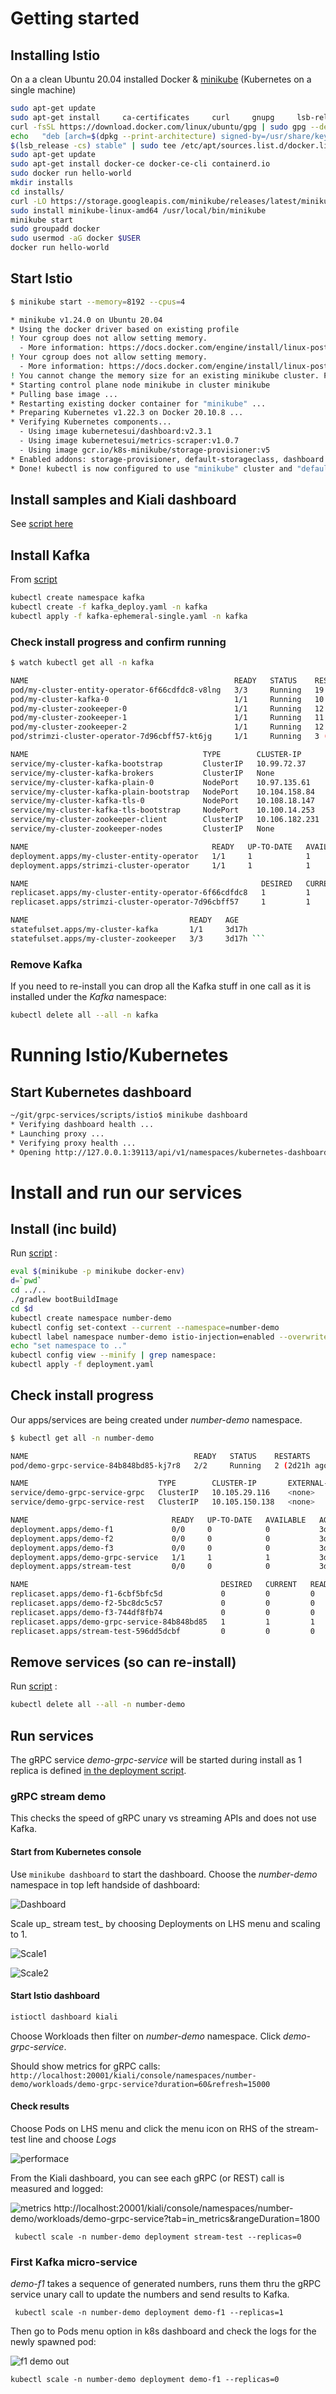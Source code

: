 # Getting started

## Installing Istio

On a a clean Ubuntu 20.04 installed Docker & [minikube](https://minikube.sigs.k8s.io/docs/) (Kubernetes on a single machine)

``` bash
sudo apt-get update
sudo apt-get install     ca-certificates     curl     gnupg     lsb-release
curl -fsSL https://download.docker.com/linux/ubuntu/gpg | sudo gpg --dearmor -o /usr/share/keyrings/docker-archive-keyring.gpg
echo   "deb [arch=$(dpkg --print-architecture) signed-by=/usr/share/keyrings/docker-archive-keyring.gpg] https://download.docker.com/linux/ubuntu \
$(lsb_release -cs) stable" | sudo tee /etc/apt/sources.list.d/docker.list > /dev/null
sudo apt-get update
sudo apt-get install docker-ce docker-ce-cli containerd.io
sudo docker run hello-world
mkdir installs
cd installs/
curl -LO https://storage.googleapis.com/minikube/releases/latest/minikube-linux-amd64
sudo install minikube-linux-amd64 /usr/local/bin/minikube
minikube start
sudo groupadd docker
sudo usermod -aG docker $USER
docker run hello-world
```
## Start Istio

``` bash
$ minikube start --memory=8192 --cpus=4

* minikube v1.24.0 on Ubuntu 20.04
* Using the docker driver based on existing profile
! Your cgroup does not allow setting memory.
  - More information: https://docs.docker.com/engine/install/linux-postinstall/#your-kernel-does-not-support-cgroup-swap-limit-capabilities
! Your cgroup does not allow setting memory.
  - More information: https://docs.docker.com/engine/install/linux-postinstall/#your-kernel-does-not-support-cgroup-swap-limit-capabilities
! You cannot change the memory size for an existing minikube cluster. Please first delete the cluster.
* Starting control plane node minikube in cluster minikube
* Pulling base image ...
* Restarting existing docker container for "minikube" ...
* Preparing Kubernetes v1.22.3 on Docker 20.10.8 ...
* Verifying Kubernetes components...
  - Using image kubernetesui/dashboard:v2.3.1
  - Using image kubernetesui/metrics-scraper:v1.0.7
  - Using image gcr.io/k8s-minikube/storage-provisioner:v5
* Enabled addons: storage-provisioner, default-storageclass, dashboard
* Done! kubectl is now configured to use "minikube" cluster and "default" namespace by default 
```

## Install samples and Kiali dashboard

See [script here](scripts/istio/install_dash.sh)

## Install Kafka

From [script](scripts/k8s/kafka.sh)

``` bash
kubectl create namespace kafka
kubectl create -f kafka_deploy.yaml -n kafka
kubectl apply -f kafka-ephemeral-single.yaml -n kafka 
```

### Check install progress and confirm running

``` bash
$ watch kubectl get all -n kafka 

NAME                                              READY   STATUS    RESTARTS         AGE
pod/my-cluster-entity-operator-6f66cdfdc8-v8lng   3/3     Running   19 (2m21s ago)   3d17h
pod/my-cluster-kafka-0                            1/1     Running   10 (3m41s ago)   3d17h
pod/my-cluster-zookeeper-0                        1/1     Running   12 (5m38s ago)   3d17h
pod/my-cluster-zookeeper-1                        1/1     Running   11 (5m54s ago)   3d17h
pod/my-cluster-zookeeper-2                        1/1     Running   12 (5m15s ago)   3d17h
pod/strimzi-cluster-operator-7d96cbff57-kt6jg     1/1     Running   3 (7m44s ago)    3d17h

NAME                                       TYPE        CLUSTER-IP       EXTERNAL-IP   PORT(S)                      AGE
service/my-cluster-kafka-bootstrap         ClusterIP   10.99.72.37      <none>        9091/TCP                     3d17h
service/my-cluster-kafka-brokers           ClusterIP   None             <none>        9090/TCP,9091/TCP            3d17h
service/my-cluster-kafka-plain-0           NodePort    10.97.135.61     <none>        9092:32203/TCP               3d17h
service/my-cluster-kafka-plain-bootstrap   NodePort    10.104.158.84    <none>        9092:31586/TCP               3d17h
service/my-cluster-kafka-tls-0             NodePort    10.108.18.147    <none>        9093:30420/TCP               3d17h
service/my-cluster-kafka-tls-bootstrap     NodePort    10.100.14.253    <none>        9093:30770/TCP               3d17h
service/my-cluster-zookeeper-client        ClusterIP   10.106.182.231   <none>        2181/TCP                     3d17h
service/my-cluster-zookeeper-nodes         ClusterIP   None             <none>        2181/TCP,2888/TCP,3888/TCP   3d17h

NAME                                         READY   UP-TO-DATE   AVAILABLE   AGE
deployment.apps/my-cluster-entity-operator   1/1     1            1           3d17h
deployment.apps/strimzi-cluster-operator     1/1     1            1           3d17h

NAME                                                    DESIRED   CURRENT   READY   AGE
replicaset.apps/my-cluster-entity-operator-6f66cdfdc8   1         1         1       3d17h
replicaset.apps/strimzi-cluster-operator-7d96cbff57     1         1         1       3d17h

NAME                                    READY   AGE
statefulset.apps/my-cluster-kafka       1/1     3d17h
statefulset.apps/my-cluster-zookeeper   3/3     3d17h ```
```

### Remove Kafka

If you need to re-install you can drop all the Kafka stuff in one call as it is installed under the _Kafka_ namespace:

``` bash
kubectl delete all --all -n kafka
```

# Running Istio/Kubernetes

## Start Kubernetes dashboard

``` bash
~/git/grpc-services/scripts/istio$ minikube dashboard
* Verifying dashboard health ...
* Launching proxy ...
* Verifying proxy health ...
* Opening http://127.0.0.1:39113/api/v1/namespaces/kubernetes-dashboard/services/http:kubernetes-dashboard:/proxy/ in your default browser...

```

# Install and run our services

## Install (inc build)

Run [script](scripts/k8s/deploy.sh) :

``` bash
eval $(minikube -p minikube docker-env)
d=`pwd`
cd ../..
./gradlew bootBuildImage
cd $d
kubectl create namespace number-demo
kubectl config set-context --current --namespace=number-demo
kubectl label namespace number-demo istio-injection=enabled --overwrite
echo "set namespace to .."
kubectl config view --minify | grep namespace:
kubectl apply -f deployment.yaml 
```

## Check install progress

Our apps/services are being created under _number-demo_ namespace.

``` bash
$ kubectl get all -n number-demo

NAME                                     READY   STATUS    RESTARTS        AGE
pod/demo-grpc-service-84b848bd85-kj7r8   2/2     Running   2 (2d21h ago)   2d22h

NAME                             TYPE        CLUSTER-IP       EXTERNAL-IP   PORT(S)     AGE
service/demo-grpc-service-grpc   ClusterIP   10.105.29.116    <none>        50051/TCP   3d
service/demo-grpc-service-rest   ClusterIP   10.105.150.138   <none>        8080/TCP    3d

NAME                                READY   UP-TO-DATE   AVAILABLE   AGE
deployment.apps/demo-f1             0/0     0            0           3d
deployment.apps/demo-f2             0/0     0            0           3d
deployment.apps/demo-f3             0/0     0            0           3d
deployment.apps/demo-grpc-service   1/1     1            1           3d
deployment.apps/stream-test         0/0     0            0           3d

NAME                                           DESIRED   CURRENT   READY   AGE
replicaset.apps/demo-f1-6cbf5bfc5d             0         0         0       3d
replicaset.apps/demo-f2-5bc8dc5c57             0         0         0       3d
replicaset.apps/demo-f3-744df8fb74             0         0         0       3d
replicaset.apps/demo-grpc-service-84b848bd85   1         1         1       3d
replicaset.apps/stream-test-596dd5dcbf         0         0         0       3d

```

## Remove services (so can re-install)

Run [script](scripts/k8s/remove.sh) :

``` bash
kubectl delete all --all -n number-demo
```

## Run services

The gRPC service _demo-grpc-service_ will be started during install as 1 replica is defined [in the deployment script](https://github.com/johnbarry/grpc-services/blob/44aa59c380de5480aa4834b3801f86c4a790fd96/scripts/k8s/deployment.yaml#L11).

### gRPC stream demo

This checks the speed of gRPC unary vs streaming APIs and does not use Kafka.  

#### Start from Kubernetes console

Use `minikube dashboard` to start the dashboard.  Choose the _number-demo_ namespace in top left handside of dashboard:

![Dashboard](images/k8s_dash.png)

Scale up_ stream test_ by choosing Deployments on LHS menu and scaling to 1.

![Scale1](images/scale-stream-test.png)

![Scale2](images/stream-test-scale-1.png)

#### Start Istio dashboard

``` bash
istioctl dashboard kiali 
```

Choose Workloads then filter on _number-demo_ namespace. Click _demo-grpc-service_.

Should show metrics for gRPC calls: `http://localhost:20001/kiali/console/namespaces/number-demo/workloads/demo-grpc-service?duration=60&refresh=15000`

#### Check results

Choose Pods on LHS menu and click the menu icon on RHS of the stream-test line and choose _Logs_

![performace](images/Performance.png)

From the Kiali dashboard, you can see each gRPC (or REST) call is measured and logged:

![metrics](images/grpc-metrics.png)
http://localhost:20001/kiali/console/namespaces/number-demo/workloads/demo-grpc-service?tab=in_metrics&rangeDuration=1800

``` stop the stream tests
 kubectl scale -n number-demo deployment stream-test --replicas=0
```


### First Kafka micro-service

_demo-f1_ takes a sequence of generated numbers, runs them thru the gRPC service unary call to update the numbers and send results to Kafka.

``` start the micro-service
 kubectl scale -n number-demo deployment demo-f1 --replicas=1
 ```
 
 Then go to Pods menu option in k8s dashboard and check the logs for the newly spawned pod:
 
 ![f1 demo out](images/demo-f1-out.png)
 
``` stop the micro-service
kubectl scale -n number-demo deployment demo-f1 --replicas=0
```
 
 
 
